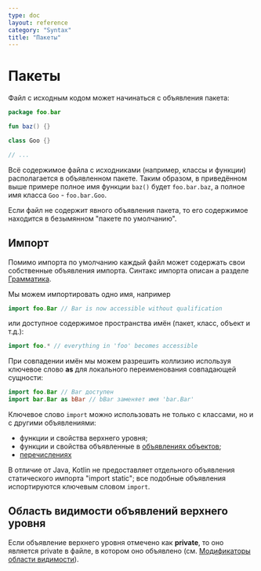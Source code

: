 ```yaml
---
type: doc
layout: reference
category: "Syntax"
title: "Пакеты"
---
```


# Пакеты

Файл с исходным кодом может начинаться с объявления пакета:

``` kotlin
package foo.bar

fun baz() {}

class Goo {}

// ...
```

Всё содержимое файла с исходниками (например, классы и функции) располагается в объявленном пакете.
Таким образом, в приведённом выше примере полное имя функции `baz()` будет `foo.bar.baz`, а полное имя класса `Goo` - `foo.bar.Goo`. 
 
Если файл не содержит явного объявления пакета, то его содержимое находится в безымянном "пакете по умолчанию".

## Импорт

Помимо импорта по умолчанию каждый файл может содержать свои собственные объявления импорта.
Синтакс импорта описан а разделе [Грамматика](https://kotlinlang.org/docs/reference/grammar.html#imports).

Мы можем импортировать одно имя, например

``` kotlin
import foo.Bar // Bar is now accessible without qualification
```

или доступное содержимое пространства имён (пакет, класс, объект и т.д.):

``` kotlin
import foo.* // everything in 'foo' becomes accessible
```

При совпадении имён мы можем разрешить коллизию используя ключевое слово **as**<!--keyword--> для локального переименования совпадающей сущности:

``` kotlin
import foo.Bar // Bar доступен
import bar.Bar as bBar // bBar заменяет имя 'bar.Bar'
```

Ключевое слово `import` можно использовать не только с классами, но и с другими объявлениями:

  * функции и свойства верхнего уровня;
  * функции и свойства объявленные в [объявлениях объектов](object-declarations.html#object-declarations);
  * [перечислениях](enum-classes.html)

В отличие от  Java, Kotlin не предоставляет отдельного объявления статического импорта "import static"; все подобные объявления испортируются ключевым словом `import`.

## Область видимости объявлений верхнего уровня

Если объявление верхнего уровня отмечено как **private**<!--keyword-->, то оно является private в файле, в котором оно объявлено (см. [Модификаторы области видимости](visibility-modifiers.html)).
